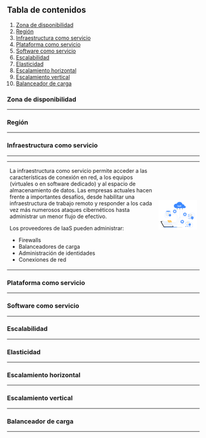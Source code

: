 
## Tabla de contenidos

1. [Zona de disponibilidad](#zona-de-disponibilidad)
2. [Región](#región)
3. [Infraestructura como servicio](#infraestructura-como-servicio)
4. [Plataforma como servicio](#plataforma-como-servicio)
5. [Software como servicio](#software-como-servicio)
6. [Escalabilidad](#escalabilidad)
7. [Elasticidad](#elasticidad)
8. [Escalamiento horizontal](#escalamiento-horizontal)
9. [Escalamiento vertical](#escalamiento-vertical)
10. [Balanceador de carga](#balanceador-de-carga)

### Zona de disponibilidad
***
### Región
***

### Infraestructura como servicio
***

<table style="borcer-collapse: none">
<tr>
<td style="border: none">

La infraestructura como servicio permite acceder a las características de conexión en red, a los equipos (virtuales o en software dedicado) y al espacio de almacenamiento de datos. Las empresas actuales hacen frente a importantes desafíos, desde habilitar una infraestructura de trabajo remoto y responder a los cada vez más numerosos ataques cibernéticos hasta administrar un menor flujo de efectivo.

Los proveedores de IaaS pueden administrar:

* Firewalls
* Balanceadores de carga
* Administración de identidades
* Conexiones de red

</td>
<td>
<div align="center">
    <img src="./assets/iaas.png"/>
</div>
</td>
</tr>
</table>

### Plataforma como servicio
***
### Software como servicio
***
### Escalabilidad
***
### Elasticidad
***
### Escalamiento horizontal
***
### Escalamiento vertical
***
### Balanceador de carga
***